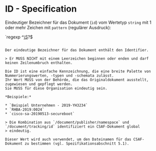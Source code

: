 # ID - Specification

Eindeutiger Bezeichner für das Dokument (`id`) vom Wertetyp `string` mit 1 oder mehr Zeichen mit `pattern` (regulärer Ausdruck):

`regexp
^[\\S](.*[\\S])?$
```

Der eindeutige Bezeichner für das Dokument enthält den Identifier.

> Er MUSS NICHT mit einem Leerzeichen beginnen oder enden und darf keinen Zeilenumbruch enthalten.

Die ID ist eine einfache Kennzeichnung, die eine breite Palette von Nummerierungswerten, -typen und -schemata zulässt.
Ihr Wert MUSS von der Behörde, die das Originaldokument ausstellt, zugewiesen und gepflegt werden.
Sie MUSS für diese Organisation eindeutig sein.

*Beispiele:*

* `Beispiel Unternehmen - 2019-YH3234`
* `RHBA-2019:0024`
* `cisco-sa-20190513-secureboot`

> Die Kombination aus `/document/publisher/namespace` und `/document/tracking/id` identifiziert ein CSAF-Dokument global
> eindeutig.

Dieser Wert wird auch verwendet, um den Dateinamen für das CSAF-Dokument zu bestimmen (vgl. Spezifikationsabschnitt 5.1).